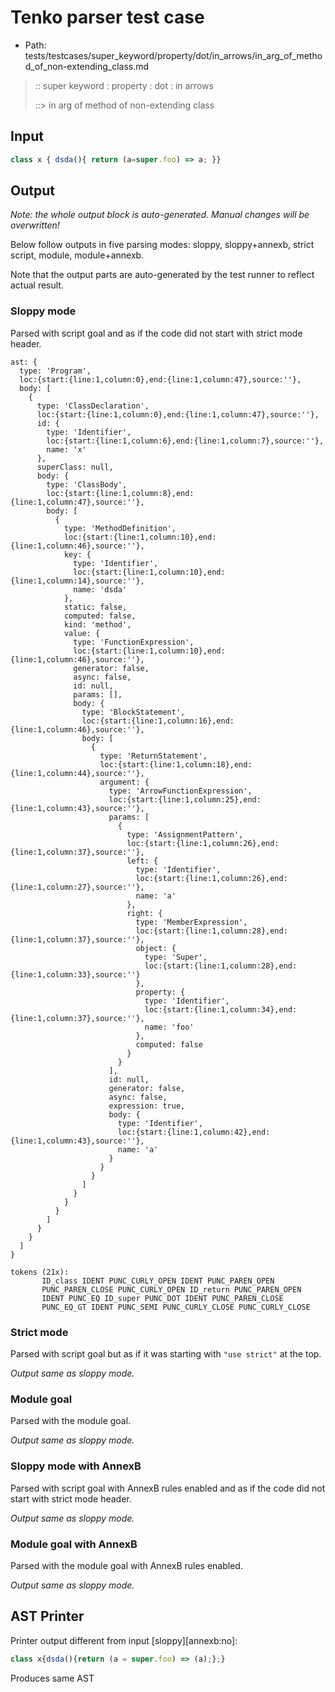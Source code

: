 # Tenko parser test case

- Path: tests/testcases/super_keyword/property/dot/in_arrows/in_arg_of_method_of_non-extending_class.md

> :: super keyword : property : dot : in arrows
>
> ::> in arg of method of non-extending class

## Input

`````js
class x { dsda(){ return (a=super.foo) => a; }}
`````

## Output

_Note: the whole output block is auto-generated. Manual changes will be overwritten!_

Below follow outputs in five parsing modes: sloppy, sloppy+annexb, strict script, module, module+annexb.

Note that the output parts are auto-generated by the test runner to reflect actual result.

### Sloppy mode

Parsed with script goal and as if the code did not start with strict mode header.

`````
ast: {
  type: 'Program',
  loc:{start:{line:1,column:0},end:{line:1,column:47},source:''},
  body: [
    {
      type: 'ClassDeclaration',
      loc:{start:{line:1,column:0},end:{line:1,column:47},source:''},
      id: {
        type: 'Identifier',
        loc:{start:{line:1,column:6},end:{line:1,column:7},source:''},
        name: 'x'
      },
      superClass: null,
      body: {
        type: 'ClassBody',
        loc:{start:{line:1,column:8},end:{line:1,column:47},source:''},
        body: [
          {
            type: 'MethodDefinition',
            loc:{start:{line:1,column:10},end:{line:1,column:46},source:''},
            key: {
              type: 'Identifier',
              loc:{start:{line:1,column:10},end:{line:1,column:14},source:''},
              name: 'dsda'
            },
            static: false,
            computed: false,
            kind: 'method',
            value: {
              type: 'FunctionExpression',
              loc:{start:{line:1,column:10},end:{line:1,column:46},source:''},
              generator: false,
              async: false,
              id: null,
              params: [],
              body: {
                type: 'BlockStatement',
                loc:{start:{line:1,column:16},end:{line:1,column:46},source:''},
                body: [
                  {
                    type: 'ReturnStatement',
                    loc:{start:{line:1,column:18},end:{line:1,column:44},source:''},
                    argument: {
                      type: 'ArrowFunctionExpression',
                      loc:{start:{line:1,column:25},end:{line:1,column:43},source:''},
                      params: [
                        {
                          type: 'AssignmentPattern',
                          loc:{start:{line:1,column:26},end:{line:1,column:37},source:''},
                          left: {
                            type: 'Identifier',
                            loc:{start:{line:1,column:26},end:{line:1,column:27},source:''},
                            name: 'a'
                          },
                          right: {
                            type: 'MemberExpression',
                            loc:{start:{line:1,column:28},end:{line:1,column:37},source:''},
                            object: {
                              type: 'Super',
                              loc:{start:{line:1,column:28},end:{line:1,column:33},source:''}
                            },
                            property: {
                              type: 'Identifier',
                              loc:{start:{line:1,column:34},end:{line:1,column:37},source:''},
                              name: 'foo'
                            },
                            computed: false
                          }
                        }
                      ],
                      id: null,
                      generator: false,
                      async: false,
                      expression: true,
                      body: {
                        type: 'Identifier',
                        loc:{start:{line:1,column:42},end:{line:1,column:43},source:''},
                        name: 'a'
                      }
                    }
                  }
                ]
              }
            }
          }
        ]
      }
    }
  ]
}

tokens (21x):
       ID_class IDENT PUNC_CURLY_OPEN IDENT PUNC_PAREN_OPEN
       PUNC_PAREN_CLOSE PUNC_CURLY_OPEN ID_return PUNC_PAREN_OPEN
       IDENT PUNC_EQ ID_super PUNC_DOT IDENT PUNC_PAREN_CLOSE
       PUNC_EQ_GT IDENT PUNC_SEMI PUNC_CURLY_CLOSE PUNC_CURLY_CLOSE
`````

### Strict mode

Parsed with script goal but as if it was starting with `"use strict"` at the top.

_Output same as sloppy mode._

### Module goal

Parsed with the module goal.

_Output same as sloppy mode._

### Sloppy mode with AnnexB

Parsed with script goal with AnnexB rules enabled and as if the code did not start with strict mode header.

_Output same as sloppy mode._

### Module goal with AnnexB

Parsed with the module goal with AnnexB rules enabled.

_Output same as sloppy mode._

## AST Printer

Printer output different from input [sloppy][annexb:no]:

````js
class x{dsda(){return (a = super.foo) => (a);};}
````

Produces same AST
